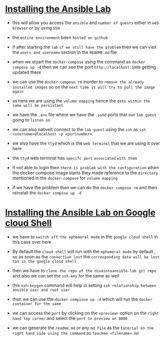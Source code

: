 # <ins> Installing the Ansible Lab </ins> #

- this will allow you access the `ansible` and `number of guests` either in `web browser` or by using `SSH`

- the `entire environment` been `hosted on github`

- if after starting the `lab` `if we still have the problem` then we can visit the `users and username` section in the `README.md` file 

- when we styart the `docker-compose` using the command as `docker compose up -d` then we can see the port `http://localhost:1000` getting updated there

- we can use the `docker compose rm` inorder to `remove the already installed images` so on the `next time it will try to pull the image again`

- as here we are using the `volume mapping` hence the `data within the same will be persistant`

- we have the `.env` file where we have the `.sshd` ports that our `lab guest` going to `listen on`

- we can also nativelt connect to the `lab guest` using the `ssh` as `ssh <username>@localhost -p <portnumber>`

- we also have the `ttyd` which is the `web terminal` that we are using it over here 

- the `ttyd` web terminal has `specifc port` `associated` `with them`

- if not able to login then `there is problem with the configuration` when the docker compose image starts they made reference to the `directory` mentioned in the `docker-compose` for `volume mapping`

- if we have the problem then we can do the `docker compose rm` and then reinstall the `docker compose up -d`

# <ins> Installing the Ansible Lab on Google cloud Shell </ins> #

- we have to `switch off the ephemeral mode` in the `google cloud shell` in this case over here 

- By default the `cloud shell` will run with the `ephemeral mode` by default , so as soon as the `connection lost` the `corresponding data will be lost too in the google cloud shell`

- then we have to `clone the repo of the diveintoansible-lab git repo` and also we can set the `ssh-key` for the same as well 

- this `ssh-keygen` command will help in setting `ssh relationship between ansible user and root user`

- then we can use the `docker compiose up -d` which will run the `docker container for the same` 

- we can access the `port` by clicking on the `<preview>` option on the `right hand top corner` and select the `port to preview on 8080`

- we can generate the `readme.md` or any `md file` as the `tutorial on the right hand side using the command` as `teachme <filename>.md`


